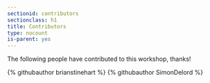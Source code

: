 ```yaml
---
sectionid: contributors
sectionclass: h1
title: Contributors
type: nocount
is-parent: yes
---
```


The following people have contributed to this workshop, thanks!

<div class="github-contributors">
{% githubauthor brianstinehart %}
{% githubauthor SimonDelord %}
</div>
